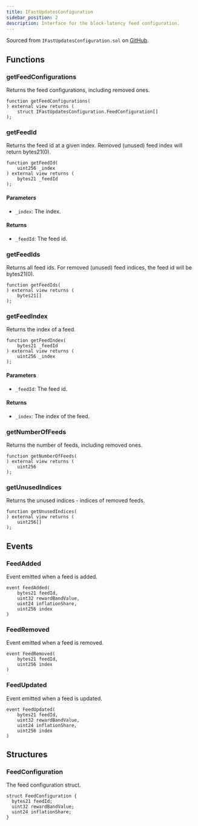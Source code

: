 ```yaml
---
title: IFastUpdatesConfiguration
sidebar_position: 2
description: Interface for the block-latency feed configuration.
---
```


Sourced from `IFastUpdatesConfiguration.sol` on [GitHub](https://github.com/flare-foundation/flare-smart-contracts-v2/blob/main/contracts/userInterfaces/IFastUpdatesConfiguration.sol).

## Functions

### getFeedConfigurations

Returns the feed configurations, including removed ones.

```solidity
function getFeedConfigurations(
) external view returns (
    struct IFastUpdatesConfiguration.FeedConfiguration[]
);
```

### getFeedId

Returns the feed id at a given index. Removed (unused) feed index will return bytes21(0).

```solidity
function getFeedId(
    uint256 _index
) external view returns (
    bytes21 _feedId
);
```

#### Parameters

- `_index`: The index.

#### Returns

- `_feedId`: The feed id.

### getFeedIds

Returns all feed ids. For removed (unused) feed indices, the feed id will be bytes21(0).

```solidity
function getFeedIds(
) external view returns (
    bytes21[]
);
```

### getFeedIndex

Returns the index of a feed.

```solidity
function getFeedIndex(
    bytes21 _feedId
) external view returns (
    uint256 _index
);
```

#### Parameters

- `_feedId`: The feed id.

#### Returns

- `_index`: The index of the feed.

### getNumberOfFeeds

Returns the number of feeds, including removed ones.

```solidity
function getNumberOfFeeds(
) external view returns (
    uint256
);
```

### getUnusedIndices

Returns the unused indices - indices of removed feeds.

```solidity
function getUnusedIndices(
) external view returns (
    uint256[]
);
```

## Events

### FeedAdded

Event emitted when a feed is added.

```solidity
event FeedAdded(
    bytes21 feedId,
    uint32 rewardBandValue,
    uint24 inflationShare,
    uint256 index
)
```

### FeedRemoved

Event emitted when a feed is removed.

```solidity
event FeedRemoved(
    bytes21 feedId,
    uint256 index
)
```

### FeedUpdated

Event emitted when a feed is updated.

```solidity
event FeedUpdated(
    bytes21 feedId,
    uint32 rewardBandValue,
    uint24 inflationShare,
    uint256 index
)
```

## Structures

### FeedConfiguration

The feed configuration struct.

```solidity
struct FeedConfiguration {
  bytes21 feedId;
  uint32 rewardBandValue;
  uint24 inflationShare;
}
```

